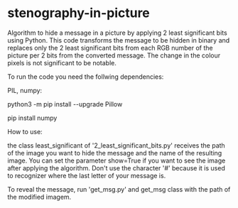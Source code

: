# stenography-in-picture
Algorithm to hide a message in a picture by applying 2 least significant bits using Python. This code transforms the message to be hidden in binary and replaces only the 2
least significant bits from each RGB number of the picture per 2 bits from the converted message. The change in the colour pixels is not significant to be notable.

To run the code you need the follwing dependencies:

PIL, numpy:

python3 -m pip install --upgrade Pillow

pip install numpy

How to use:

the class least_significant of '2_least_significant_bits.py' receives the path of the image you want to hide the message and the name of the resulting image. You can set the parameter show=True if you want to see the image after applying the algorithm. Don't use the character '#' because it is used to recognizer where the last letter of your message is. 

To reveal the message, run 'get_msg.py' and get_msg class with the path of the modified imagem. 


